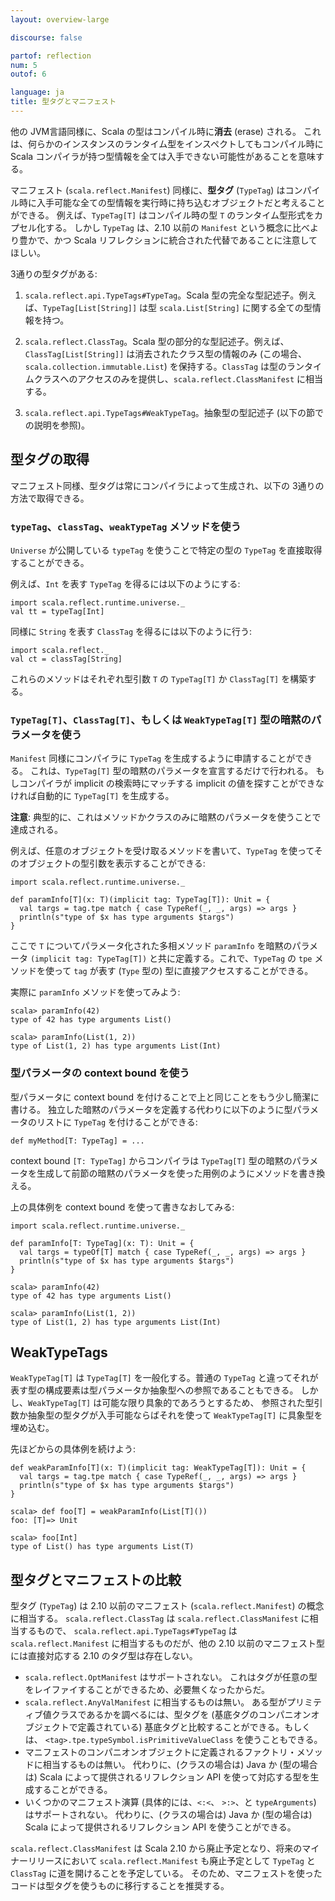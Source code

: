 ```yaml
---
layout: overview-large

discourse: false

partof: reflection
num: 5
outof: 6

language: ja
title: 型タグとマニフェスト
---
```


他の JVM言語同様に、Scala の型はコンパイル時に**消去** (erase) される。
これは、何らかのインスタンスのランタイム型をインスペクトしてもコンパイル時に
Scala コンパイラが持つ型情報を全ては入手できない可能性があることを意味する。

マニフェスト (`scala.reflect.Manifest`) 同様に、**型タグ** (`TypeTag`) はコンパイル時に入手可能な全ての型情報を実行時に持ち込むオブジェクトだと考えることができる。
例えば、`TypeTag[T]` はコンパイル時の型 `T` のランタイム型形式をカプセル化する。
しかし `TypeTag` は、2.10 以前の `Manifest` という概念に比べより豊かで、かつ
Scala リフレクションに統合された代替であることに注意してほしい。

3通りの型タグがある:

1. `scala.reflect.api.TypeTags#TypeTag`。Scala 型の完全な型記述子。例えば、`TypeTag[List[String]]` は型 `scala.List[String]` に関する全ての型情報を持つ。

2. `scala.reflect.ClassTag`。Scala 型の部分的な型記述子。例えば、`ClassTag[List[String]]` は消去されたクラス型の情報のみ (この場合、`scala.collection.immutable.List`) を保持する。`ClassTag` は型のランタイムクラスへのアクセスのみを提供し、`scala.reflect.ClassManifest` に相当する。

3. `scala.reflect.api.TypeTags#WeakTypeTag`。抽象型の型記述子 (以下の節での説明を参照)。

## 型タグの取得

マニフェスト同様、型タグは常にコンパイラによって生成され、以下の 3通りの方法で取得できる。

### `typeTag`、`classTag`、`weakTypeTag` メソッドを使う

`Universe` が公開している `typeTag` を使うことで特定の型の `TypeTag` を直接取得することができる。

例えば、`Int` を表す `TypeTag` を得るには以下のようにする:

    import scala.reflect.runtime.universe._
    val tt = typeTag[Int]

同様に `String` を表す `ClassTag` を得るには以下のように行う:

    import scala.reflect._
    val ct = classTag[String]

これらのメソッドはそれぞれ型引数 `T` の `TypeTag[T]` か `ClassTag[T]` を構築する。

### `TypeTag[T]`、`ClassTag[T]`、もしくは `WeakTypeTag[T]` 型の暗黙のパラメータを使う

`Manifest` 同様にコンパイラに `TypeTag` を生成するように申請することができる。
これは、`TypeTag[T]` 型の暗黙のパラメータを宣言するだけで行われる。
もしコンパイラが implicit の検索時にマッチする implicit の値を探すことができなければ自動的に
`TypeTag[T]` を生成する。

**注意**: 典型的に、これはメソッドかクラスのみに暗黙のパラメータを使うことで達成される。

例えば、任意のオブジェクトを受け取るメソッドを書いて、`TypeTag`
を使ってそのオブジェクトの型引数を表示することができる:

    import scala.reflect.runtime.universe._

    def paramInfo[T](x: T)(implicit tag: TypeTag[T]): Unit = {
      val targs = tag.tpe match { case TypeRef(_, _, args) => args }
      println(s"type of $x has type arguments $targs")
    }

ここで `T` についてパラメータ化された多相メソッド `paramInfo` を暗黙のパラメータ
`(implicit tag: TypeTag[T])` と共に定義する。これで、`TypeTag` の `tpe`
メソッドを使って `tag` が表す (`Type` 型の) 型に直接アクセスすることができる。

実際に `paramInfo` メソッドを使ってみよう:

    scala> paramInfo(42)
    type of 42 has type arguments List()

    scala> paramInfo(List(1, 2))
    type of List(1, 2) has type arguments List(Int)

### 型パラメータの context bound を使う

型パラメータに context bound を付けることで上と同じことをもう少し簡潔に書ける。
独立した暗黙のパラメータを定義する代わりに以下のように型パラメータのリストに
`TypeTag` を付けることができる:

    def myMethod[T: TypeTag] = ...

context bound `[T: TypeTag]` からコンパイラは `TypeTag[T]`
型の暗黙のパラメータを生成して前節の暗黙のパラメータを使った用例のようにメソッドを書き換える。

上の具体例を context bound を使って書きなおしてみる:

    import scala.reflect.runtime.universe._

    def paramInfo[T: TypeTag](x: T): Unit = {
      val targs = typeOf[T] match { case TypeRef(_, _, args) => args }
      println(s"type of $x has type arguments $targs")
    }

    scala> paramInfo(42)
    type of 42 has type arguments List()

    scala> paramInfo(List(1, 2))
    type of List(1, 2) has type arguments List(Int)

## WeakTypeTags

`WeakTypeTag[T]` は `TypeTag[T]` を一般化する。普通の
`TypeTag` と違ってそれが表す型の構成要素は型パラメータか抽象型への参照であることもできる。
しかし、`WeakTypeTag[T]` は可能な限り具象的であろうとするため、
参照された型引数か抽象型の型タグが入手可能ならばそれを使って
`WeakTypeTag[T]` に具象型を埋め込む。

先ほどからの具体例を続けよう:

    def weakParamInfo[T](x: T)(implicit tag: WeakTypeTag[T]): Unit = {
      val targs = tag.tpe match { case TypeRef(_, _, args) => args }
      println(s"type of $x has type arguments $targs")
    }

    scala> def foo[T] = weakParamInfo(List[T]())
    foo: [T]=> Unit

    scala> foo[Int]
    type of List() has type arguments List(T)

## 型タグとマニフェストの比較

型タグ (`TypeTag`) は 2.10 以前のマニフェスト (`scala.reflect.Manifest`) の概念に相当する。
`scala.reflect.ClassTag` は `scala.reflect.ClassManifest`
に相当するもので、
`scala.reflect.api.TypeTags#TypeTag` は `scala.reflect.Manifest`
に相当するものだが、他の 2.10 以前のマニフェスト型には直接対応する 2.10 のタグ型は存在しない。

<ul>
<li><code>scala.reflect.OptManifest</code> はサポートされない。
これはタグが任意の型をレイファイすることができるため、必要無くなったからだ。</li>

<li><code>scala.reflect.AnyValManifest</code> に相当するものは無い。
ある型がプリミティブ値クラスであるかを調べるには、型タグを (基底タグのコンパニオンオブジェクトで定義されている) 基底タグと比較することができる。もしくは、
<code>&lt;tag&gt;.tpe.typeSymbol.isPrimitiveValueClass</code> を使うこともできる。</li>

<li>マニフェストのコンパニオンオブジェクトに定義されるファクトリ・メソッドに相当するものは無い。 
代わりに、(クラスの場合は) Java か (型の場合は) Scala によって提供されるリフレクション API を使って対応する型を生成することができる。</li>

<li>いくつかのマニフェスト演算 (具体的には、<code>&lt;:&lt;</code>、 <code>&gt;:&gt;</code>、と <code>typeArguments</code>) はサポートされない。
代わりに、(クラスの場合は) Java か (型の場合は) Scala によって提供されるリフレクション API を使うことができる。</li>
</ul>

`scala.reflect.ClassManifest` は Scala 2.10 から廃止予定となり、将来のマイナーリリースにおいて
`scala.reflect.Manifest` も廃止予定として `TypeTag` と `ClassTag` に道を開けることを予定している。
そのため、マニフェストを使ったコードは型タグを使うものに移行することを推奨する。

